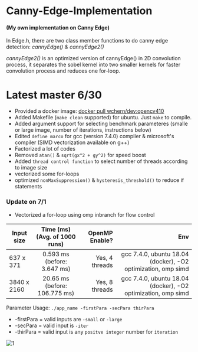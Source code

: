 # Canny-Edge-Implementation
#### (My own implementation on Canny Edge)

In Edge.h, there are two class member functions to do canny edge detection: *cannyEdge() & cannyEdge2()*

*cannyEdge2()* is an optimized version of cannyEdge() in 2D convolution process, it separates the sobel kernel into two smaller kernels for faster convolution process and reduces one for-loop.

# Latest master 6/30
- Provided a docker image: [docker pull wchern/dev:opencv410](https://cloud.docker.com/u/wchern/repository/docker/wchern/dev)
- Added Makefile (`make clean` supported) for ubuntu. Just `make` to compile.
- Added argument support for selecting benchmark parameteres (smalle or large image, number of iterations, instructions below)
- Edited `define marco` for gcc (version 7.4.0) compiler & microsoft's compiler (SIMD vectorization available on g++)
- Factorized a lot of codes
- Removed `atan()` & `sqrt(gx^2 + gy^2)` for speed boost
- Added `thread control function` to select number of threads according to image size
- vectorized some for-loops
- optimized `nonMaxSuppression()` & `hysteresis_threshold()` to reduce if statements </br>
### Update on 7/1 </br>
- Vectorized a for-loop using omp inbranch for flow control </br>

| Input size    |  Time (ms) (Avg. of 1000 runs)   | OpenMP Enable?  | Env |
| ------------- |:-------------:| -----:|----------:|
| 637 x 371     |   0.593 ms (before: 3.647 ms)     | Yes, 4 threads | gcc 7.4.0, ubuntu 18.04 (docker), -O2 optimization, omp simd   |
| 3840 x 2160   |  20.65 ms (before: 106.775 ms)  |   Yes, 8 threads |gcc 7.4.0, ubuntu 18.04 (docker), -O2 optimization, omp simd |



Parameter Usage: `./app_name -firstPara -secPara thirPara` </br>
- -firstPara = valid inputs are `-small` or `-large` </br>
- -secPara = valid input is `-iter` </br>
- -thirPara = valid input is any `positve integer` number for `iteration` </br>

![1](https://user-images.githubusercontent.com/40074617/60336360-b3c93280-99d2-11e9-92cc-212a8ee19e89.PNG)



